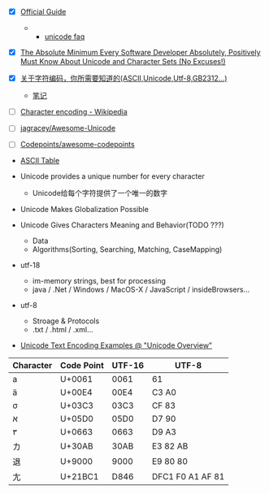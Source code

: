 + [x] [Official Guide](https://www.unicode.org/standard/WhatIsUnicode.html)
    + + [unicode faq](https://www.unicode.org/faq/)

+ [x] [The Absolute Minimum Every Software Developer Absolutely, Positively Must Know About Unicode and Character Sets (No Excuses!)](https://www.joelonsoftware.com/2003/10/08/the-absolute-minimum-every-software-developer-absolutely-positively-must-know-about-unicode-and-character-sets-no-excuses/)

+ [x] [关于字符编码，你所需要知道的(ASCII,Unicode,Utf-8,GB2312…)](http://www.imkevinyang.com/2010/06/%E5%85%B3%E4%BA%8E%E5%AD%97%E7%AC%A6%E7%BC%96%E7%A0%81%EF%BC%8C%E4%BD%A0%E6%89%80%E9%9C%80%E8%A6%81%E7%9F%A5%E9%81%93%E7%9A%84.html)
    + [笔记](./note.关于字符编码-你所需要知道的.md)

+ [ ] [Character encoding - Wikipedia](https://en.wikipedia.org/wiki/Character_encoding)

+ [ ] [jagracey/Awesome-Unicode](https://github.com/jagracey/Awesome-Unicode)

+ [ ] [Codepoints/awesome-codepoints](https://github.com/Codepoints/awesome-codepoints)

+ [ASCII Table](https://www.rapidtables.com/code/text/ascii-table.html)

+ Unicode provides a unique number for every character
    + Unicode给每个字符提供了一个唯一的数字

+ Unicode Makes Globalization Possible

+ Unicode Gives Characters Meaning and Behavior(TODO ???)
    + Data
    + Algorithms(Sorting, Searching, Matching, CaseMapping)

+ utf-18
    + im-memory strings, best for processing
    + java / .Net / Windows / MacOS-X / JavaScript / insideBrowsers...
+ utf-8
    + Stroage & Protocols
    + .txt / .html / .xml...

+ [Unicode Text Encoding Examples @ "Unicode Overview"](http://www.unicode.org/standard/tutorial-info.html)

Character |Code Point | UTF-16 | UTF-8
----------|-----------|--------|-----------------
a         | U+0061    | 0061   | 61
ä         | U+00E4    | 00E4   | C3 A0
σ         | U+03C3    | 03C3   | CF 83
א         | U+05D0    | 05D0   | D7 90
٣         | U+0663    | 0663   | D9 A3
カ        | U+30AB    | 30AB   | E3 82 AB
退        | U+9000    | 9000   | E9 80 80
𡯁        | U+21BC1   | D846   | DFC1 F0 A1 AF 81

